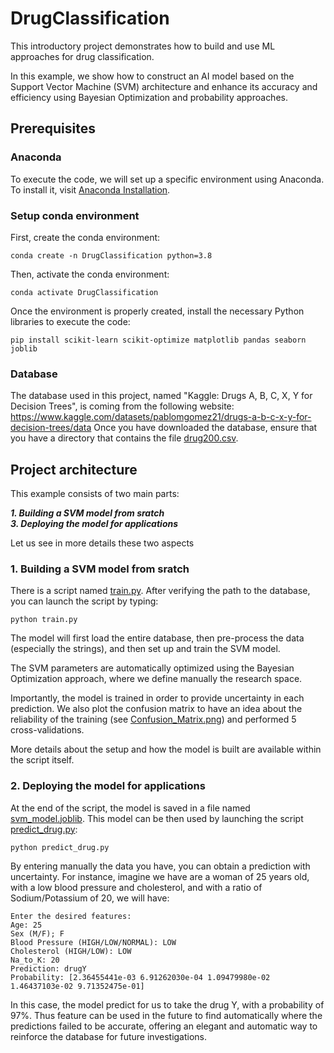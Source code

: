 # DrugClassification
This introductory project demonstrates how to build and use ML approaches for drug classification.

In this example, we show how to construct an AI model based on the Support Vector Machine (SVM) architecture and enhance its accuracy and efficiency using Bayesian Optimization and probability approaches.

## Prerequisites

### Anaconda

To execute the code, we will set up a specific environment using Anaconda. To install it, visit [Anaconda Installation](https://docs.anaconda.com/free/anaconda/install/).

### Setup conda environment

First, create the conda environment:
```
conda create -n DrugClassification python=3.8
```

Then, activate the conda environment:
```
conda activate DrugClassification
```

Once the environment is properly created, install the necessary Python libraries to execute the code:
```
pip install scikit-learn scikit-optimize matplotlib pandas seaborn joblib
```

### Database

The database used in this project, named "Kaggle: Drugs A, B, C, X, Y for Decision Trees", is coming from the following website: https://www.kaggle.com/datasets/pablomgomez21/drugs-a-b-c-x-y-for-decision-trees/data 
Once you have downloaded the database, ensure that you have a directory that contains the file [drug200.csv](drug200.csv).

## Project architecture

This example consists of two main parts:

***1. Building a SVM model from sratch***   
***3. Deploying the model for applications***

Let us see in more details these two aspects

### 1. Building a SVM model from sratch

There is a script named [train.py](train.py). After verifying the path to the database, you can launch the script by typing:
```
python train.py
```
The model will first load the entire database, then pre-process the data (especially the strings), and then set up and train the SVM model.    

The SVM parameters are automatically optimized using the Bayesian Optimization approach, where we define manually the research space.   

Importantly, the model is trained in order to provide uncertainty in each prediction. We also plot the confusion matrix to have an idea about the reliability of the training (see [Confusion_Matrix.png](Confusion_Matrix.png)) and performed 5 cross-validations. 

More details about the setup and how the model is built are available within the script itself.   

### 2. Deploying the model for applications

At the end of the script, the model is saved in a file named [svm_model.joblib](svm_model.joblib). This model can be then used by launching the script [predict_drug.py](predict_drug.py):
```
python predict_drug.py
```
By entering manually the data you have, you can obtain a prediction with uncertainty. For instance, imagine we have are a woman of 25 years old, with a low blood pressure and cholesterol, and with a ratio of Sodium/Potassium of 20, we will have:
```
Enter the desired features:
Age: 25
Sex (M/F); F
Blood Pressure (HIGH/LOW/NORMAL): LOW
Cholesterol (HIGH/LOW): LOW
Na_to_K: 20
Prediction: drugY
Probability: [2.36455441e-03 6.91262030e-04 1.09479980e-02 1.46437103e-02 9.71352475e-01]
```

In this case, the model predict for us to take the drug Y, with a probability of 97%. Thus feature can be used in the future to find automatically where the predictions failed to be accurate, offering an elegant and automatic way to reinforce the database for future investigations. 
